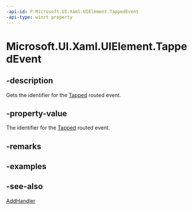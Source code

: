 ```yaml
---
-api-id: P:Microsoft.UI.Xaml.UIElement.TappedEvent
-api-type: winrt property
---
```


<!-- Property syntax
public Microsoft.UI.Xaml.RoutedEvent TappedEvent { get; }
-->

# Microsoft.UI.Xaml.UIElement.TappedEvent

## -description

Gets the identifier for the [Tapped](uielement_tapped.md) routed event.

## -property-value

The identifier for the [Tapped](uielement_tapped.md) routed event.

## -remarks

## -examples

## -see-also

[AddHandler](uielement_addhandler_1350394113.md)
